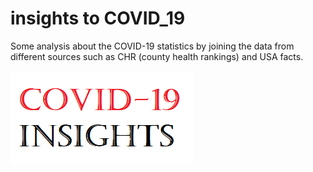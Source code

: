 # insights to COVID_19
Some analysis about the COVID-19 statistics by joining the data from different sources such as CHR (county health rankings) and USA facts.

![Repo Icon](https://github.com/tahamokfi/covid_19/blob/master/covid_icon.png)
